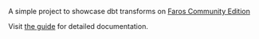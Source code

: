 A simple project to showcase dbt transforms on [Faros Community Edition](https://github.com/faros-ai/faros-community-edition)

Visit [the guide](https://community.faros.ai/docs/data-transforms-with-dbt) for detailed documentation.